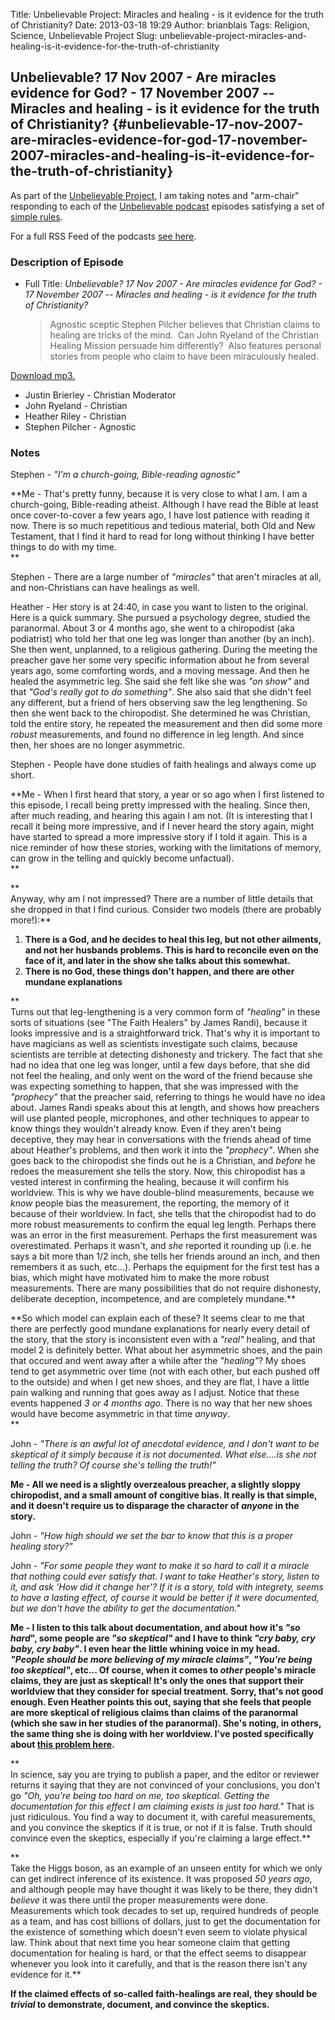 Title: Unbelievable Project: Miracles and healing - is it evidence for the truth of Christianity?
Date: 2013-03-18 19:29
Author: brianblais
Tags: Religion, Science, Unbelievable Project
Slug: unbelievable-project-miracles-and-healing-is-it-evidence-for-the-truth-of-christianity

Unbelievable? 17 Nov 2007 - Are miracles evidence for God? - 17 November 2007 -- Miracles and healing - is it evidence for the truth of Christianity? {#unbelievable-17-nov-2007-are-miracles-evidence-for-god-17-november-2007-miracles-and-healing-is-it-evidence-for-the-truth-of-christianity}
-----------------------------------------------------------------------------------------------------------------------------------------------------

As part of the [Unbelievable Project][], I am taking notes and
"arm-chair" responding to each of the [Unbelievable podcast][] episodes
satisfying a set of [simple rules][Unbelievable Project].

For a full RSS Feed of the podcasts [see here][].

### Description of Episode

-   Full Title: *Unbelievable? 17 Nov 2007 - Are miracles evidence for
    God? - 17 November 2007 -- Miracles and healing - is it evidence for
    the truth of Christianity?*  

    > Agnostic sceptic Stephen Pilcher believes that Christian claims to
    > healing are tricks of the mind.  Can John Ryeland of the Christian
    > Healing Mission persuade him differently?  Also features personal
    > stories from people who claim to have been miraculously healed.

[Download mp3.][]

-   Justin Brierley - Christian Moderator
-   John Ryeland - Christian
-   Heather Riley - Christian
-   Stephen Pilcher - Agnostic

### Notes

Stephen - *"I'm a church-going, Bible-reading agnostic"*

**Me - That's pretty funny, because it is very close to what I am. I am
a church-going, Bible-reading atheist. Although I have read the Bible at
least once cover-to-cover a few years ago, I have lost patience with
reading it now. There is so much repetitious and tedious material, both
Old and New Testament, that I find it hard to read for long without
thinking I have better things to do with my time.  
**

Stephen - There are a large number of *"miracles"* that aren't miracles
at all, and non-Christians can have healings as well.

Heather - Her story is at 24:40, in case you want to listen to the
original. Here is a quick summary. She pursued a psychology degree,
studied the paranormal. About 3 or 4 months ago, she went to a
chiropodist (aka podiatrist) who told her that one leg was longer than
another (by an inch). She then went, unplanned, to a religious
gathering. During the meeting the preacher gave her some very specific
information about he from several years ago, some comforting words, and
a moving message. And then he healed the asymmetric leg. She said she
felt like she was *"on show"* and that *"God's really got to do
something"*. She also said that she didn't feel any different, but a
friend of hers observing saw the leg lengthening. So then she went back
to the chiropodist. She determined he was Christian, told the entire
story, he repeated the measurement and then did some more *robust*
measurements, and found no difference in leg length. And since then, her
shoes are no longer asymmetric.

Stephen - People have done studies of faith healings and always come up
short.

**Me - When I first heard that story, a year or so ago when I first
listened to this episode, I recall being pretty impressed with the
healing. Since then, after much reading, and hearing this again I am
not. (It is interesting that I recall it being more impressive, and if I
never heard the story again, might have started to spread a more
impressive story if I told it again. This is a nice reminder of how
these stories, working with the limitations of memory, can grow in the
telling and quickly become unfactual).  
**

**  
Anyway, why am I not impressed? There are a number of little details
that she dropped in that I find curious. Consider two models (there are
probably more!):**

1.  **There is a God, and he decides to heal this leg, but not other
    ailments, and not her husbands problems. This is hard to reconcile
    even on the face of it, and later in the show she talks about this
    somewhat.**
2.  **There is no God, these things don't happen, and there are other
    mundane explanations**

**  
Turns out that leg-lengthening is a very common form of *"healing"* in
these sorts of situations (see "The Faith Healers" by James Randi),
because it looks impressive and is a straightforward trick. That's why
it is important to have magicians as well as scientists investigate such
claims, because scientists are terrible at detecting dishonesty and
trickery. The fact that she had no idea that one leg was longer, until a
few days before, that she did not feel the healing, and only went on the
word of the friend because she was expecting something to happen, that
she was impressed with the *"prophecy"* that the preacher said,
referring to things he would have no idea about. James Randi speaks
about this at length, and shows how preachers will use planted people,
microphones, and other techniques to appear to know things they wouldn't
already know. Even if they aren't being deceptive, they may hear in
conversations with the friends ahead of time about Heather's problems,
and then work it into the *"prophecy"*. When she goes back to the
chiropodist she finds out he is a Christian, and *before* he redoes the
measurement she tells the story. Now, this chiropodist has a vested
interest in confirming the healing, because it will confirm his
worldview. This is why we have double-blind measurements, because we
*know* people bias the measurement, the reporting, the memory of it
because of their worldview. In fact, she tells that the chiropodist had
to do more robust measurements to confirm the equal leg length. Perhaps
there was an error in the first measurement. Perhaps the first
measurement was overestimated. Perhaps it wasn't, and *she* reported it
rounding up (i.e. he says a bit more than 1/2 inch, she tells her
friends around an inch, and then remembers it as such, etc...). Perhaps
the equipment for the first test has a bias, which might have motivated
him to make the more robust measurements. There are many possibilities
that do not require dishonesty, deliberate deception, incompetence, and
are completely mundane.**

**So which model can explain each of these? It seems clear to me that
there are perfectly good mundane explanations for nearly every detail of
the story, that the story is inconsistent even with a *"real"* healing,
and that model 2 is definitely better. What about her asymmetric shoes,
and the pain that occured and went away after a while after the
*"healing"*? My shoes tend to get asymmetric over time (not with each
other, but each pushed off to the outside) and when I get new shoes, and
they are flat, I have a little pain walking and running that goes away
as I adjust. Notice that these events happened *3 or 4 months ago*.
There is no way that her new shoes would have become asymmetric in that
time *anyway*.  
**

John - *"There is an awful lot of anecdotal evidence, and I don't want
to be skeptical of it simply because it is not documented. What
else....is she not telling the truth? Of course she's telling the
truth!"*

**Me - All we need is a slightly overzealous preacher, a slightly sloppy
chiropodist, and a small amount of congitive bias. It really is that
simple, and it doesn't require us to disparage the character of *anyone*
in the story.**

John - *"How high should we set the bar to know that this is a proper
healing story?"*

John - *"For some people they want to make it so hard to call it a
miracle that nothing could ever satisfy that. I want to take Heather's
story, listen to it, and ask 'How did it change her'? If it is a story,
told with integrety, seems to have a lasting effect, of course it would
be better if it were documented, but we don't have the ability to get
the documentation."*

**Me - I listen to this talk about documentation, and about how it's
*"so hard*", some people are *"so skeptical"* and I have to think *"cry
baby, cry baby, cry baby"*. I even hear the little whining voice in my
head.  
*"People should be more believing of my miracle claims"*, *"You're
being too skeptical"*, etc... Of course, when it comes to *other*
people's miracle claims, they are just as skeptical! It's only the ones
that support their worldview that they consider for special treatment.
Sorry, that's not good enough. Even Heather points this out, saying that
she feels that people are more skeptical of religious claims than claims
of the paranormal (which she saw in her studies of the paranormal).
She's noting, in others, the same thing she is doing with her worldview.
I've posted specifically about [this problem here][].**

**  
In science, say you are trying to publish a paper, and the editor or
reviewer returns it saying that they are not convinced of your
conclusions, you don't go *"Oh, you're being too hard on me, too
skeptical. Getting the documentation for this effect I am claiming
exists is just too hard."* That is just ridiculous. You find a way to
document it, with careful measurements, and you convince the skeptics if
it is true, or not if it is false. Truth should convince even the
skeptics, especially if you're claiming a large effect.**

**  
Take the Higgs boson, as an example of an unseen entity for which we
only can get indirect inference of its existence. It was proposed *50
years ago*, and although people may have thought it was likely to be
there, they didn't *believe* it was there until the proper measurements
were done. Measurements which took decades to set up, required hundreds
of people as a team, and has cost billions of dollars, just to get the
documentation for the existence of something which doesn't even seem to
violate physical law. Think about that next time you hear someone claim
that getting documentation for healing is hard, or that the effect seems
to disappear whenever you look into it carefully, and that is the reason
there isn't any evidence for it.**

**If the claimed effects of so-called faith-healings are real, they
should be *trivial* to demonstrate, document, and convince the
skeptics.**

  [Unbelievable Project]: https://brianblais.wordpress.com/2013/02/27/unbelievable-project-a-non-believers-armchair-perspective-on-six-years-of-christian-debates/
  [Unbelievable podcast]: http://www.premierradio.org.uk/shows/saturday/unbelievable.aspx
  [see here]: http://ondemand.premier.org.uk/unbelievable/AudioFeed.aspx
  [Download mp3.]: http://media.premier.org.uk/unbelievable/ba5b6360-edf3-4218-8878-3292237289f5.mp3
  [this problem here]: https://brianblais.wordpress.com/2012/09/25/naturalistic-bias-presupposing-naturalism/
